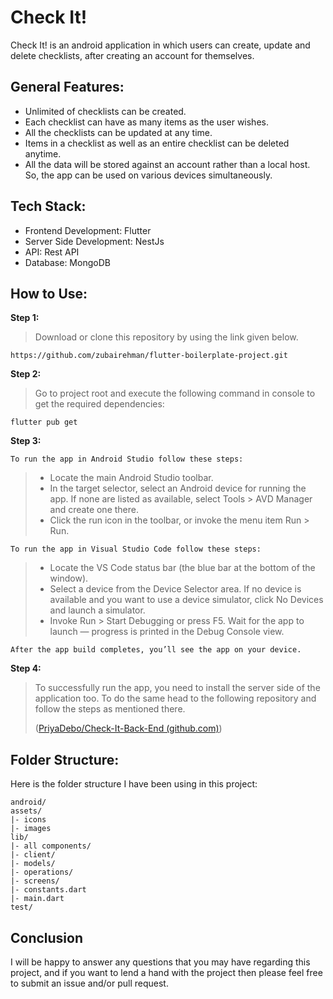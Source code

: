 # Check It!  
  Check It! is an android application in which users can create, update and delete checklists, after creating an account for themselves.  
  
## General Features:  
 - Unlimited of checklists can be created.  
 - Each checklist can have as many items as the user wishes.  
 - All the checklists can be updated at any time.   
 - Items in a checklist as well as an entire checklist can be deleted anytime.   
 - All the data will be stored against an account rather than a local host. So, the app can be used on various devices simultaneously.  
  
## Tech Stack:   
- Frontend Development: Flutter  
- Server Side Development:  NestJs  
- API: Rest API  
- Database: MongoDB   
  
## How to Use:
 
**Step 1:**
>Download or clone this repository by using the link given below. 
```
https://github.com/zubairehman/flutter-boilerplate-project.git
```
**Step 2:**
>Go to project root and execute the following command in console to get the required dependencies:
```
flutter pub get 
```
**Step 3:**

```To run the app in Android Studio follow these steps:```
 >- Locate the main Android Studio toolbar.
 >- In the target selector, select an Android device for running the app. If none are listed as available, select Tools > AVD Manager and create one there.
 >- Click the run icon in the toolbar, or invoke the menu item Run > Run.
 >
```To run the app in Visual Studio Code follow these steps:```
>- Locate the VS Code status bar (the blue bar at the bottom of the window).
>- Select a device from the Device Selector area. If no device is available and you want to use a device simulator, click  No Devices  and launch a simulator.
>-  Invoke  Run > Start Debugging  or press  F5.   Wait for the app to launch — progress is printed in the  Debug Console  view.
>
```After the app build completes, you’ll see the app on your device.```

**Step 4:**
>To successfully run the app, you need to install the server side of the application too. To do the same head to the following repository and follow the steps as mentioned there.
>
> ([PriyaDebo/Check-It-Back-End (github.com)](https://github.com/PriyaDebo/Check-It-Back-End))
>
## Folder Structure:
Here is the folder structure I have been using in this project:
```
android/
assets/
|- icons
|- images
lib/
|- all components/
|- client/
|- models/
|- operations/
|- screens/
|- constants.dart
|- main.dart
test/
```
## Conclusion

I will be happy to answer any questions that you may have regarding this project, and if you want to lend a hand with the project then please feel free to submit an issue and/or pull request.


